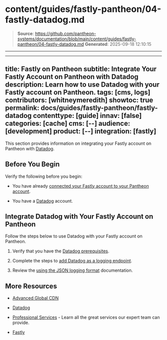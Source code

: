 # content/guides/fastly-pantheon/04-fastly-datadog.md

> **Source**: https://github.com/pantheon-systems/documentation/blob/main/content/guides/fastly-pantheon/04-fastly-datadog.md
> **Generated**: 2025-09-18 12:10:15

---

---
title: Fastly on Pantheon
subtitle: Integrate Your Fastly Account on Pantheon with Datadog
description: Learn how to use Datadog with your Fastly account on Pantheon.
tags: [cms, logs]
contributors: [whitneymeredith]
showtoc: true
permalink: docs/guides/fastly-pantheon/fastly-datadog
contenttype: [guide]
innav: [false]
categories: [cache]
cms: [--]
audience: [development]
product: [--]
integration: [fastly]
---

This section provides information on integrating your Fastly account on Pantheon with [Datadog](https://www.datadoghq.com/).

## Before You Begin

Verify the following before you begin:

- You have already [connected your Fastly account to your Pantheon account](/guides/fastly-pantheon/connect-fastly).

-  You have a [Datadog](https://www.datadoghq.com/) account.

## Integrate Datadog with Your Fastly Account on Pantheon

Follow the steps below to use Datadog with your Fastly account on Pantheon.

1. Verify that you have the [Datadog prerequisites](https://docs.fastly.com/en/guides/log-streaming-datadog#prerequisites).

1. Complete the steps to [add Datadog as a logging endpoint](https://docs.fastly.com/en/guides/log-streaming-datadog#adding-datadog-as-a-logging-endpoint).

1. Review the [using the JSON logging format](https://docs.fastly.com/en/guides/log-streaming-datadog#using-the-json-logging-format) documentation.

## More Resources

- [Advanced Global CDN](/guides/professional-services/advanced-global-cdn)

- [Datadog](https://www.datadoghq.com/)

- [Professional Services](/guides/professional-services) - Learn all the great services our expert team can provide.

- [Fastly](https://explore.fastly.com)
